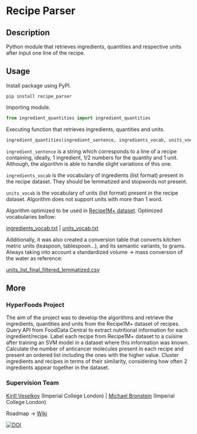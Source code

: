 # Recipe Parser

## Description
Python module that retrieves ingredients, quantities and respective units after input one line of the recipe.

## Usage
Install package using PyPI.

```console
pip install recipe_parser
```
Importing module.

```python
from ingredient_quantities import ingredient_quantities
```
Executing function that retrieves ingredients, quantities and units.

```python
ingredient_quantities(ingredient_sentence, ingredients_vocab, units_vocab)
```

`ingredient_sentence` is a string which corresponds to a line of a recipe containing, ideally, 1 ingredient, 1/2 numbers for the quantity and 1 unit. Although, the algorithm is able to handle slight variations of this one.

`ingredients_vocab` is the vocabulary of ingredients (list format) present in the recipe dataset. They should be lemmatized and stopwords not present. 

`units_vocab` is the vocabulary of units (list format) present in the recipe dataset. Algorithm does not support units with more than 1 word.

Algorithm optimized to be used in [Recipe1M+ dataset](http://pic2recipe.csail.mit.edu/). Optimized vocabularies bellow:

[ingredients_vocab.txt](https://github.com/warcraft12321/HyperFoods/tree/master/vocabulary/ingr_vocab_optimized.txt) | [units_vocab.txt](https://github.com/warcraft12321/HyperFoods/tree/master/vocabulary/units_list_final_filtered_lemmatized.txt)

Additionally, it was also created a conversion table that converts kitchen metric units (teaspoon, tablespoon...), and its semantic variants, to grams. Always taking into account a standardized volume -> mass conversion of the water as reference:

[units_list_final_filtered_lemmatized.csv](https://github.com/warcraft12321/HyperFoods/tree/master/vocabulary/units_list_final_filtered_lemmatized.csv)

## More

### HyperFoods Project

The aim of the project was to develop the algorithms and retrieve the ingredients, quantities and units from the Recipe1M+ dataset of recipes. Query API from FoodData Central to extract nutritional information for each ingredient/recipe. Label each recipe from Recipe1M+ dataset to a cuisine after training an SVM model in a dataset where this information was known. Calculate the number of anticancer molecules present in each recipe and present an ordered list including the ones with the higher value. Cluster ingredients and recipes in terms of their similarity, considering how often 2 ingredients appear together in the dataset.

### Supervision Team

[Kirill Veselkov](https://www.imperial.ac.uk/people/kirill.veselkov04) (Imperial College London) | [Michael Bronstein](https://www.imperial.ac.uk/people/m.bronstein) (Imperial College London)

Roadmap -> [Wiki](https://github.com/warcraft12321/HyperFoods/wiki)

[![DOI](https://zenodo.org/badge/217769774.svg)](https://zenodo.org/badge/latestdoi/217769774)


